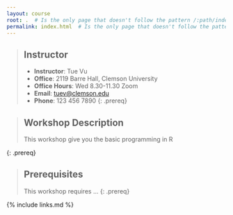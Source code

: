 ```yaml
---
layout: course
root: .  # Is the only page that doesn't follow the pattern /:path/index.html
permalink: index.html  # Is the only page that doesn't follow the pattern /:path/index.html
---
```


> ## Instructor
> - **Instructor**: Tue Vu
> - **Office**: 2119 Barre Hall, Clemson University
> - **Office Hours**: Wed 8.30-11.30 Zoom
> - **Email**: tuev@clemson.edu
> - **Phone**: 123 456 7890
{: .prereq}

> ## Workshop Description
> This workshop give you the basic programming in R
>
{: .prereq}

> ## Prerequisites
> This workshop requires ...
{: .prereq}

{% include links.md %}
